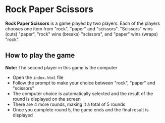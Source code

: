 # Rock Paper Scissors

**Rock Paper Scissors** is a game played by two players. Each of the players
chooses one item from "rock", "paper" and "scissors". "Scissors" wins (cuts)
"paper", "rock" wins (breaks) "scissors", and "paper" wins (wraps) "rock".

## How to play the game

**Note:** The second player in this game is the computer

- Open the `index.html` file
- Follow the prompt to make your choice between "rock", "paper" and "scissors"
- The computer choice is automatically selected and the result of the round is displayed on the screen
- There are 4 more rounds, making it a total of 5 rounds
- Once you complete round 5, the game ends and the final result is displayed
